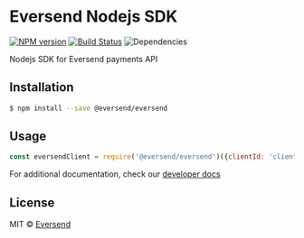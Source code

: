 # Eversend Nodejs SDK

[![NPM version][npm-image]][npm-url] [![Build Status][travis-image]][travis-url] ![Dependencies](https://img.shields.io/librariesio/release/npm/@eversend/eversend)

Nodejs SDK for Eversend payments API

## Installation

```sh
$ npm install --save @eversend/eversend
```

## Usage

```js
const eversendClient = require('@eversend/eversend')({clientId: 'clientId', clientSecret: 'clientSecret'});
```

For additional documentation, check our [developer docs](https://developer.eversend.co/docs)
## License

MIT © [Eversend]()

[npm-image]: https://badge.fury.io/js/@eversend/node-sdk.svg
[npm-url]: https://www.npmjs.com/package/@eversend/node-sdk
[travis-image]: https://travis-ci.com/eversend/eversend-node-sdk.svg?branch=master
[travis-url]: https://travis-ci.com/eversend/eversend-node-sdk
[daviddm-image]: https://david-dm.org/eversend/eversend-node-sdk.svg?theme=shields.io
[daviddm-url]: https://david-dm.org/eversend/eversend-node-sdk
